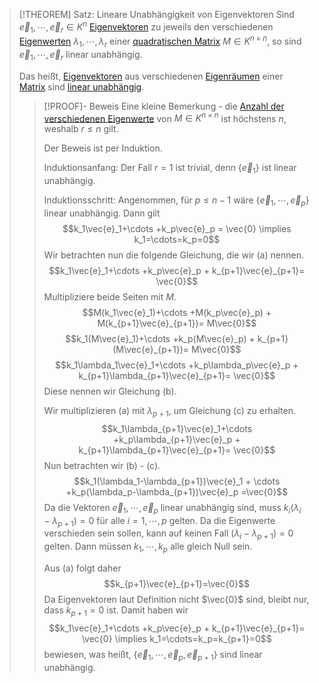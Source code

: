 > [!THEOREM] Satz: Lineare Unabhängigkeit von Eigenvektoren
> Sind $\vec{e}_1,\cdots,\vec{e}_r\in K^n$ [Eigenvektoren](Eigenvektor.md) zu jeweils den verschiedenen [Eigenwerten](Eigenwert.md) $\lambda_1,\cdots,\lambda_r$ einer [quadratischen Matrix](../Quadratische%20Matrix.md) $M\in K^{n\times n}$, so sind $\vec{e}_1,\cdots,\vec{e}_r$ linear unabhängig.
> 
> Das heißt, [Eigenvektoren](Eigenvektor.md) aus verschiedenen [Eigenräumen](Eigenraum.md) einer [Matrix](../Quadratische%20Matrix.md) sind [linear unabhängig](../../../Abstrakte%20lineare%20Algebra/Lineare%20Unabhängigkeit.md).
> > [!PROOF]- Beweis
> > Eine kleine Bemerkung - die [Anzahl der verschiedenen Eigenwerte](Anzahl%20der%20Eigenwerte.md) von $M\in K^{n\times n}$ ist höchstens $n$, weshalb $r\le n$ gilt.
> > 
> > Der Beweis ist per Induktion.
> > 
> > Induktionsanfang: Der Fall $r=1$ ist trivial, denn $\{\vec{e}_1\}$ ist linear unabhängig.
> > 
> > Induktionsschritt: Angenommen, für $p \le n - 1$ wäre $\{\vec{e}_1,\cdots,\vec{e}_p\}$ linear unabhängig. Dann gilt
> > $$k_1\vec{e}_1+\cdots +k_p\vec{e}_p = \vec{0} \implies k_1=\cdots=k_p=0$$
> > Wir betrachten nun die folgende Gleichung, die wir (a) nennen.
> > $$k_1\vec{e}_1+\cdots +k_p\vec{e}_p + k_{p+1}\vec{e}_{p+1}= \vec{0}$$
> > Multipliziere beide Seiten mit $M$.
> > $$M(k_1\vec{e}_1)+\cdots +M(k_p\vec{e}_p) + M(k_{p+1}\vec{e}_{p+1})= M\vec{0}$$
> > $$k_1(M\vec{e}_1)+\cdots +k_p(M\vec{e}_p) + k_{p+1}(M\vec{e}_{p+1})= M\vec{0}$$
> > $$k_1\lambda_1\vec{e}_1+\cdots +k_p\lambda_p\vec{e}_p + k_{p+1}\lambda_{p+1}\vec{e}_{p+1}= \vec{0}$$
> > Diese nennen wir Gleichung (b).
> > 
> > Wir multiplizieren (a) mit $\lambda_{p+1}$, um Gleichung (c) zu erhalten.
> > $$k_1\lambda_{p+1}\vec{e}_1+\cdots +k_p\lambda_{p+1}\vec{e}_p + k_{p+1}\lambda_{p+1}\vec{e}_{p+1}= \vec{0}$$
> > Nun betrachten wir (b) - (c).
> > $$k_1(\lambda_1-\lambda_{p+1})\vec{e}_1 + \cdots +k_p(\lambda_p-\lambda_{p+1})\vec{e}_p =\vec{0}$$
> > Da die Vektoren $\vec{e}_1,\cdots,\vec{e}_p$ linear unabhängig sind, muss $k_i(\lambda_i - \lambda_{p+1}) = 0$ für alle $i=1,\cdots,p$ gelten. Da die Eigenwerte verschieden sein sollen, kann auf keinen Fall $(\lambda_i - \lambda_{p+1})=0$ gelten. Dann müssen $k_1,\cdots,k_p$ alle gleich Null sein.
> > 
> > Aus (a) folgt daher
> > $$k_{p+1}\vec{e}_{p+1}=\vec{0}$$
> > Da Eigenvektoren laut Definition nicht $\vec{0}$ sind, bleibt nur, dass $k_{p+1}=0$ ist. Damit haben wir 
> > $$k_1\vec{e}_1+\cdots +k_p\vec{e}_p + k_{p+1}\vec{e}_{p+1}= \vec{0} \implies k_1=\cdots=k_p=k_{p+1}=0$$
> > bewiesen, was heißt, $\{\vec{e}_1,\cdots,\vec{e}_p,\vec{e}_{p+1}\}$ sind linear unabhängig.